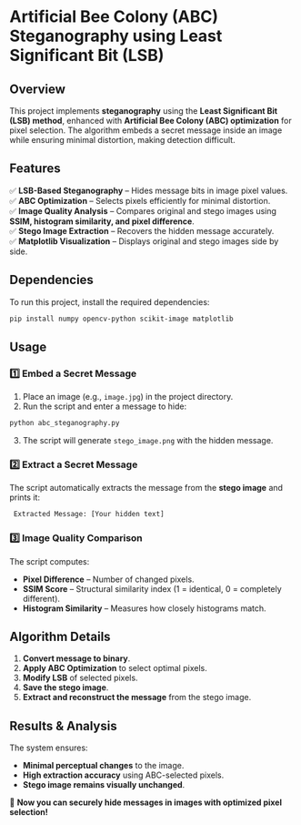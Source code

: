 # Artificial Bee Colony (ABC) Steganography using Least Significant Bit (LSB)

## Overview
This project implements **steganography** using the **Least Significant Bit (LSB) method**, enhanced with **Artificial Bee Colony (ABC) optimization** for pixel selection. The algorithm embeds a secret message inside an image while ensuring minimal distortion, making detection difficult.

## Features
✅ **LSB-Based Steganography** – Hides message bits in image pixel values.  
✅ **ABC Optimization** – Selects pixels efficiently for minimal distortion.  
✅ **Image Quality Analysis** – Compares original and stego images using **SSIM, histogram similarity, and pixel difference**.  
✅ **Stego Image Extraction** – Recovers the hidden message accurately.  
✅ **Matplotlib Visualization** – Displays original and stego images side by side.  

## Dependencies
To run this project, install the required dependencies:
```sh
pip install numpy opencv-python scikit-image matplotlib
```

## Usage

### 1️⃣ Embed a Secret Message
1. Place an image (e.g., `image.jpg`) in the project directory.
2. Run the script and enter a message to hide:
```sh
python abc_steganography.py
```
3. The script will generate `stego_image.png` with the hidden message.

### 2️⃣ Extract a Secret Message
The script automatically extracts the message from the **stego image** and prints it:
```sh
 Extracted Message: [Your hidden text]
```

### 3️⃣ Image Quality Comparison
The script computes:
- **Pixel Difference** – Number of changed pixels.
- **SSIM Score** – Structural similarity index (1 = identical, 0 = completely different).
- **Histogram Similarity** – Measures how closely histograms match.

## Algorithm Details
1. **Convert message to binary**.
2. **Apply ABC Optimization** to select optimal pixels.
3. **Modify LSB** of selected pixels.
4. **Save the stego image**.
5. **Extract and reconstruct the message** from the stego image.

## Results & Analysis
The system ensures:
- **Minimal perceptual changes** to the image.
- **High extraction accuracy** using ABC-selected pixels.
- **Stego image remains visually unchanged**.

🚀 **Now you can securely hide messages in images with optimized pixel selection!**

